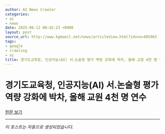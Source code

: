 ```yaml
---
author: AI News Crawler
categories:
- ai
- news
date: 2025-06-12 00:42:23 +0900
layout: post
source_url: http://www.kgmaeil.net/news/articleView.html?idxno=485963
tags:
- google
- crawling
- ai
title: 경기도교육청, 인공지능(AI) 서․논술형 평가 역량 강화에 박차, 올해 교원 4천 명 연수
---
```


# 경기도교육청, 인공지능(AI) 서․논술형 평가 역량 강화에 박차, 올해 교원 4천 명 연수

[원문 보기](http://www.kgmaeil.net/news/articleView.html?idxno=485963)

---
*이 포스트는 자동으로 생성되었습니다.*
